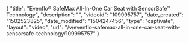 {
    "title": "Evenflo&reg; SafeMax All-In-One Car Seat with SensorSafe&trade; Technology",
    "description": "",
    "videoid": "109995757",
    "date_created": "1502523825",
    "date_modified": "1504247456",
    "type": "captivate",
    "layout": "video",
    "url": "\/v\/evenflo-safemax-all-in-one-car-seat-with-sensorsafe-technology\/109995757"
}